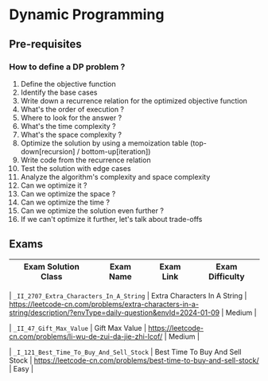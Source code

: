 # Dynamic Programming

## Pre-requisites

### How to define a DP problem ?

1. Define the objective function
2. Identify the base cases
3. Write down a recurrence relation for the optimized objective function
4. What's the order of execution ?
5. Where to look for the answer ?
6. What's the time complexity ?
7. What's the space complexity ?
8. Optimize the solution by using a memoization table (top-down[recursion] / bottom-up[iteration])
9. Write code from the recurrence relation
10. Test the solution with edge cases
11. Analyze the algorithm's complexity and space complexity
12. Can we optimize it ?
13. Can we optimize the space ?
14. Can we optimize the time ?
15. Can we optimize the solution even further ?
16. If we can't optimize it further, let's talk about trade-offs

## Exams

<!-- create markdown tabble with following columns -->

<!-- 1. Exam Solution Class
1. Exam Name
2. Exam Link
3. Exam Difficulty -->

<!-- Note to add prefix _I_ or _II_ or _III_ for exam solution class name III means hard, II means medium, I means easy-->

| Exam Solution Class | Exam Name | Exam Link | Exam Difficulty |
| --- | --- | --- | --- |
<!-- 2707 Meduim https://leetcode.cn/problems/extra-characters-in-a-string/description/?envType=daily-question&envId=2024-01-09 class name should split by underline and each word should capital
Sample Input: _II_2707_Extra_Characters_In_A_String
-->
| `_II_2707_Extra_Characters_In_A_String` | Extra Characters In A String | https://leetcode-cn.com/problems/extra-characters-in-a-string/description/?envType=daily-question&envId=2024-01-09 | Medium |
<!-- 礼物的最大价值 -->
| `_II_47_Gift_Max_Value` | Gift Max Value | https://leetcode-cn.com/problems/li-wu-de-zui-da-jie-zhi-lcof/ | Medium |
<!-- 121 easy -->
| `_I_121_Best_Time_To_Buy_And_Sell_Stock` | Best Time To Buy And Sell Stock | https://leetcode-cn.com/problems/best-time-to-buy-and-sell-stock/ | Easy |
